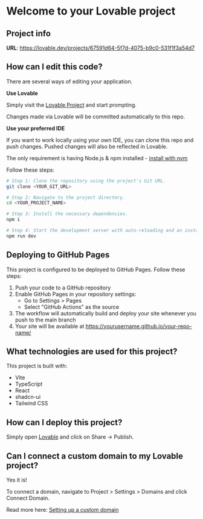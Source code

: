 
# Welcome to your Lovable project

## Project info

**URL**: https://lovable.dev/projects/67591d64-5f7d-4075-b9c0-531f1f3a54d7

## How can I edit this code?

There are several ways of editing your application.

**Use Lovable**

Simply visit the [Lovable Project](https://lovable.dev/projects/67591d64-5f7d-4075-b9c0-531f1f3a54d7) and start prompting.

Changes made via Lovable will be committed automatically to this repo.

**Use your preferred IDE**

If you want to work locally using your own IDE, you can clone this repo and push changes. Pushed changes will also be reflected in Lovable.

The only requirement is having Node.js & npm installed - [install with nvm](https://github.com/nvm-sh/nvm#installing-and-updating)

Follow these steps:

```sh
# Step 1: Clone the repository using the project's Git URL.
git clone <YOUR_GIT_URL>

# Step 2: Navigate to the project directory.
cd <YOUR_PROJECT_NAME>

# Step 3: Install the necessary dependencies.
npm i

# Step 4: Start the development server with auto-reloading and an instant preview.
npm run dev
```

## Deploying to GitHub Pages

This project is configured to be deployed to GitHub Pages. Follow these steps:

1. Push your code to a GitHub repository
2. Enable GitHub Pages in your repository settings:
   - Go to Settings > Pages
   - Select "GitHub Actions" as the source
3. The workflow will automatically build and deploy your site whenever you push to the main branch
4. Your site will be available at https://yourusername.github.io/your-repo-name/

## What technologies are used for this project?

This project is built with:

- Vite
- TypeScript
- React
- shadcn-ui
- Tailwind CSS

## How can I deploy this project?

Simply open [Lovable](https://lovable.dev/projects/67591d64-5f7d-4075-b9c0-531f1f3a54d7) and click on Share -> Publish.

## Can I connect a custom domain to my Lovable project?

Yes it is!

To connect a domain, navigate to Project > Settings > Domains and click Connect Domain.

Read more here: [Setting up a custom domain](https://docs.lovable.dev/tips-tricks/custom-domain#step-by-step-guide)
